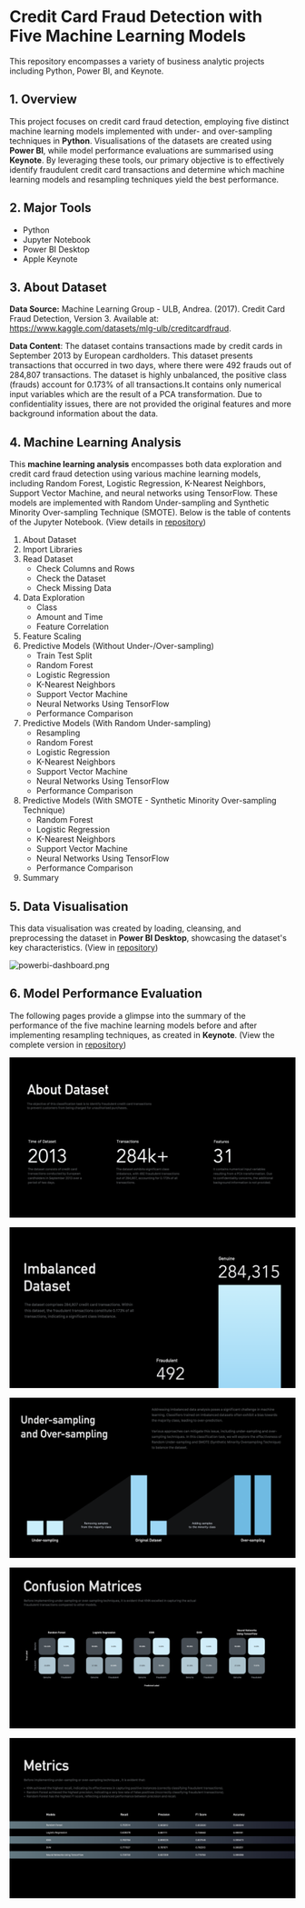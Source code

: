 # Credit Card Fraud Detection with Five Machine Learning Models
This repository encompasses a variety of business analytic projects including Python, Power BI, and Keynote.

## 1. Overview
This project focuses on credit card fraud detection, employing five distinct machine learning models implemented with under- and over-sampling techniques in **Python**. Visualisations of the datasets are created using **Power BI**, while model performance evaluations are summarised using **Keynote**. By leveraging these tools, our primary objective is to effectively identify fraudulent credit card transactions and determine which machine learning models and resampling techniques yield the best performance.

## 2. Major Tools
- Python
- Jupyter Notebook
- Power BI Desktop
- Apple Keynote

## 3. About Dataset
**Data Source:** Machine Learning Group - ULB, Andrea. (2017). Credit Card Fraud Detection, Version 3. Available at: https://www.kaggle.com/datasets/mlg-ulb/creditcardfraud.

**Data Content**: The dataset contains transactions made by credit cards in September 2013 by European cardholders. This dataset presents transactions that occurred in two days, where there were 492 frauds out of 284,807 transactions. The dataset is highly unbalanced, the positive class (frauds) account for 0.173% of all transactions.It contains only numerical input variables which are the result of a PCA transformation. Due to confidentiality issues, there are not provided the original features and more background information about the data. 

## 4. Machine Learning Analysis
This **machine learning analysis** encompasses both data exploration and credit card fraud detection using various machine learning models, including Random Forest, Logistic Regression, K-Nearest Neighbors, Support Vector Machine, and neural networks using TensorFlow. These models are implemented with Random Under-sampling and Synthetic Minority Over-sampling Technique (SMOTE). Below is the table of contents of the Jupyter Notebook. (View details in [repository](https://github.com/rz11111/credit-card-fraud-detection-with-five-machine-learning-models/blob/main/Python%20-%20Machine%20Learning%20Analysis/credit-card-fraud-detection.ipynb))

1. About Dataset
2. Import Libraries
3. Read Dataset
   - Check Columns and Rows
   - Check the Dataset
   - Check Missing Data
4. Data Exploration
   - Class
   - Amount and Time
   - Feature Correlation
5. Feature Scaling
6. Predictive Models (Without Under-/Over-sampling)
   - Train Test Split
   - Random Forest
   - Logistic Regression
   - K-Nearest Neighbors
   - Support Vector Machine
   - Neural Networks Using TensorFlow
   - Performance Comparison
7. Predictive Models (With Random Under-sampling)
   - Resampling
   - Random Forest
   - Logistic Regression
   - K-Nearest Neighbors
   - Support Vector Machine
   - Neural Networks Using TensorFlow
   - Performance Comparison
8. Predictive Models (With SMOTE - Synthetic Minority Over-sampling Technique)
   - Random Forest
   - Logistic Regression
   - K-Nearest Neighbors
   - Support Vector Machine
   - Neural Networks Using TensorFlow
   - Performance Comparison
9. Summary

## 5. Data Visualisation 
This data visualisation was created by loading, cleansing, and preprocessing the dataset in **Power BI Desktop**, showcasing the dataset's key characteristics. (View in [repository](https://github.com/rz11111/credit-card-fraud-detection-with-five-machine-learning-models/blob/main/Power%20BI%20-%20Data%20Visualisation/powerbi-dashboard.pdf))

![powerbi-dashboard.png]()

## 6. Model Performance Evaluation 
The following pages provide a glimpse into the summary of the performance of the five machine learning models before and after implementing resampling techniques, as created in **Keynote**. (View the complete version in [repository](https://github.com/rz11111/credit-card-fraud-detection-with-five-machine-learning-models/blob/main/Keynote%20-%20Model%20Performance%20Evaluation/model-performance-evaluation.pdf))

![model-performance-evaluation-image-02.png](https://github.com/rz11111/credit-card-fraud-detection-with-five-machine-learning-models/blob/main/Keynote%20-%20Model%20Performance%20Evaluation/Images/model-performance-evaluation-image-02.png)

![model-performance-evaluation-image-04.png](https://github.com/rz11111/credit-card-fraud-detection-with-five-machine-learning-models/blob/main/Keynote%20-%20Model%20Performance%20Evaluation/Images/model-performance-evaluation-image-04.png)

![model-performance-evaluation-image-06.png](https://github.com/rz11111/credit-card-fraud-detection-with-five-machine-learning-models/blob/main/Keynote%20-%20Model%20Performance%20Evaluation/Images/model-performance-evaluation-image-06.png)

![model-performance-evaluation-image-11.png](https://github.com/rz11111/credit-card-fraud-detection-with-five-machine-learning-models/blob/main/Keynote%20-%20Model%20Performance%20Evaluation/Images/model-performance-evaluation-image-11.png)

![model-performance-evaluation-image-12.png](https://github.com/rz11111/credit-card-fraud-detection-with-five-machine-learning-models/blob/main/Keynote%20-%20Model%20Performance%20Evaluation/Images/model-performance-evaluation-image-12.png)






